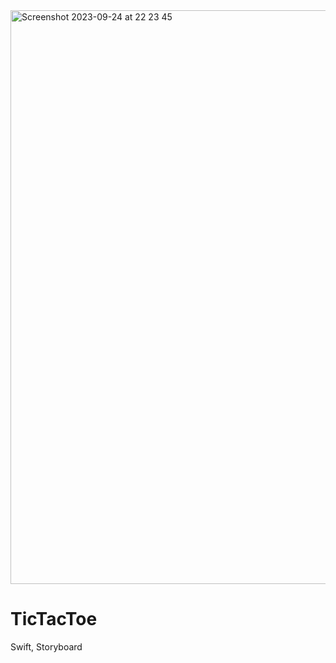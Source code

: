 <img width="918" alt="Screenshot 2023-09-24 at 22 23 45" src="https://github.com/AleksandraRusak/TicTacToe/assets/112869405/f6323d81-e241-4225-a7c9-752166a1c17e">

# TicTacToe

Swift, Storyboard
